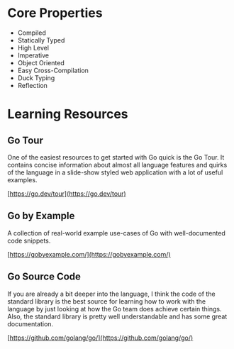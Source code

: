 # Core Properties

- Compiled
- Statically Typed
- High Level
- Imperative
- Object Oriented
- Easy Cross-Compilation
- Duck Typing
- Reflection

# Learning Resources

## Go Tour

One of the easiest resources to get started with Go quick is the Go Tour. It contains concise information about almost all language features and quirks of the language in a slide-show styled web application with a lot of useful examples.

[https://go.dev/tour](https://go.dev/tour)

## Go by Example

A collection of real-world example use-cases of Go with well-documented code snippets.

[https://gobyexample.com/](https://gobyexample.com/)

## Go Source Code

If you are already a bit deeper into the language, I think the code of the standard library is the best source for learning how to work with the language by just looking at how the Go team does achieve certain things. Also, the standard library is pretty well understandable and has some great documentation.

[https://github.com/golang/go/](https://github.com/golang/go/)